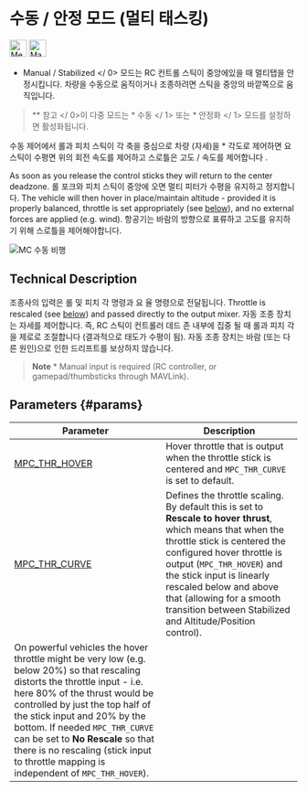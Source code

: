# 수동 / 안정 모드 (멀티 태스킹)

[<img src="../../assets/site/difficulty_medium.png" title="Medium difficulty to fly" width="30px" />](../getting_started/flight_modes.md#key_difficulty)&nbsp;[<img src="../../assets/site/remote_control.svg" title="Manual/Remote control required" width="30px" />](../getting_started/flight_modes.md#key_manual)&nbsp;

* Manual / Stabilized </ 0> 모드는 RC 컨트롤 스틱이 중앙에있을 때 멀티탭을 안정시킵니다. 차량을 수동으로 움직이거나 조종하려면 스틱을 중앙의 바깥쪽으로 움직입니다.</p> 

> ** 참고 </ 0>이 다중 모드는 * 수동 </ 1> 또는 * 안정화 </ 1> 모드를 설정하면 활성화됩니다.</p> </blockquote> 
> 
> 수동 제어에서 롤과 피치 스틱이 각 축을 중심으로 차량 (자세)을 * 각도로 제어하면 요 스틱이 수평면 위의 회전 속도를 제어하고 스로틀은 고도 / 속도를 제어합니다 .</p> 
> 
> As soon as you release the control sticks they will return to the center deadzone. 롤 포크와 피치 스틱이 중앙에 오면 멀티 피터가 수평을 유지하고 정지합니다. The vehicle will then hover in place/maintain altitude - provided it is properly balanced, throttle is set appropriately (see [below](#params)), and no external forces are applied (e.g. wind). 항공기는 바람의 방향으로 표류하고 고도를 유지하기 위해 스로틀을 제어해야합니다.
> 
> ![MC 수동 비행](../../images/flight_modes/manual_stabilized_MC.png)
> 
> ## Technical Description
> 
> 조종사의 입력은 롤 및 피치 각 명령과 요 율 명령으로 전달됩니다. Throttle is rescaled (see [below](#params)) and passed directly to the output mixer. 자동 조종 장치는 자세를 제어합니다. 즉, RC 스틱이 컨트롤러 데드 존 내부에 집중 될 때 롤과 피치 각을 제로로 조절합니다 (결과적으로 태도가 수평이 됨). 자동 조종 장치는 바람 (또는 다른 원인)으로 인한 드리프트를 보상하지 않습니다.
> 
> > **Note** * Manual input is required (RC controller, or gamepad/thumbsticks through MAVLink).
> 
> ## Parameters {#params}
> 
> | Parameter                                                                                           | Description                                                                                                                                                                                                                                                                                                                                                                                                                                                                                                                                                                                                                                                                                                                                                     |
> | --------------------------------------------------------------------------------------------------- | --------------------------------------------------------------------------------------------------------------------------------------------------------------------------------------------------------------------------------------------------------------------------------------------------------------------------------------------------------------------------------------------------------------------------------------------------------------------------------------------------------------------------------------------------------------------------------------------------------------------------------------------------------------------------------------------------------------------------------------------------------------- |
> | <span id="MPC_THR_HOVER"></span>[MPC_THR_HOVER](../advanced_config/parameter_reference.md#MPC_THR_HOVER) | Hover throttle that is output when the throttle stick is centered and `MPC_THR_CURVE` is set to default.                                                                                                                                                                                                                                                                                                                                                                                                                                                                                                                                                                                                                                                        |
> | <span id="MPC_THR_CURVE"></span>[MPC_THR_CURVE](../advanced_config/parameter_reference.md#MPC_THR_CURVE) | Defines the throttle scaling. By default this is set to **Rescale to hover thrust**, which means that when the throttle stick is centered the configured hover throttle is output (`MPC_THR_HOVER`) and the stick input is linearly rescaled below and above that (allowing for a smooth transition between Stabilized and Altitude/Position control).   
> On powerful vehicles the hover throttle might be very low (e.g. below 20%) so that rescaling distorts the throttle input - i.e. here 80% of the thrust would be controlled by just the top half of the stick input and 20% by the bottom. If needed `MPC_THR_CURVE` can be set to **No Rescale** so that there is no rescaling (stick input to throttle mapping is independent of `MPC_THR_HOVER`). |